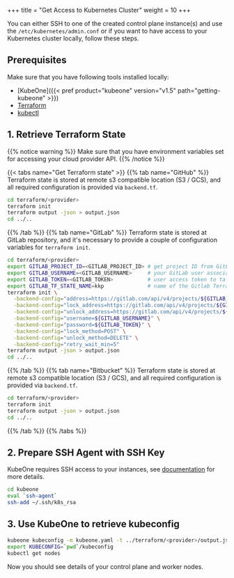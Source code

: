 +++
title = "Get Access to Kubernetes Cluster"
weight = 10
+++

You can either SSH to one of the created control plane instance(s) and use the `/etc/kubernetes/admin.conf` or if you want to
have access to your Kubernetes cluster locally, follow these steps.

## Prerequisites
Make sure that you have following tools installed locally:
 * [KubeOne]({{< pref product="kubeone" version="v1.5" path="getting-kubeone" >}})
 * [Terraform](https://learn.hashicorp.com/tutorials/terraform/install-cli)
 * [kubectl](https://kubernetes.io/docs/tasks/tools/#kubectl)

## 1. Retrieve Terraform State
{{% notice warning %}}
Make sure that you have environment variables set for accessing your cloud provider API.
{{% /notice %}}

{{< tabs name="Get Terraform state" >}}
{{% tab name="GitHub" %}}
Terraform state is stored at remote s3 compatible location (S3 / GCS), and all required configuration is provided via `backend.tf`.

```bash
cd terraform/<provider>
terraform init
terraform output -json > output.json
cd ../..
```
{{% /tab %}}
{{% tab name="GitLab" %}}
Terraform state is stored at GitLab repository, and it's necessary to provide a couple of configuration variables for `terraform init`.

```bash
cd terraform/<provider>
export GITLAB_PROJECT_ID=<GITLAB_PROJECT_ID> # get project ID from GitLab UI or API
export GITLAB_USERNAME=<GITLAB_USERNAME>     # your GitLab user associated with GITLAB_TOKEN
export GITLAB_TOKEN=<GITLAB_TOKEN>           # user access token to talk to GitLab API
export GITLAB_TF_STATE_NAME=kkp              # name of the Gitlab Terraform state
terraform init \
  -backend-config="address=https://gitlab.com/api/v4/projects/${GITLAB_PROJECT_ID}/terraform/state/${GITLAB_TF_STATE_NAME}" \
  -backend-config="lock_address=https://gitlab.com/api/v4/projects/${GITLAB_PROJECT_ID}/terraform/state/${GITLAB_TF_STATE_NAME}/lock" \
  -backend-config="unlock_address=https://gitlab.com/api/v4/projects/${GITLAB_PROJECT_ID}/terraform/state/${GITLAB_TF_STATE_NAME}/lock" \
  -backend-config="username=${GITLAB_USERNAME}" \
  -backend-config="password=${GITLAB_TOKEN}" \
  -backend-config="lock_method=POST" \
  -backend-config="unlock_method=DELETE" \
  -backend-config="retry_wait_min=5"
terraform output -json > output.json
cd ../..
```
{{% /tab %}}
{{% tab name="Bitbucket" %}}
Terraform state is stored at remote s3 compatible location (S3 / GCS), and all required configuration is provided via `backend.tf`.

```bash
cd terraform/<provider>
terraform init
terraform output -json > output.json
cd ../..
```
{{% /tab %}}
{{% /tabs %}}

## 2. Prepare SSH Agent with SSH Key
KubeOne requires SSH access to your instances, see [documentation](https://docs.kubermatic.com/kubeone/v1.5/guides/ssh/) for more details.
```bash
cd kubeone
eval `ssh-agent`
ssh-add ~/.ssh/k8s_rsa
```

## 3. Use KubeOne to retrieve kubeconfig
```bash
kubeone kubeconfig -m kubeone.yaml -t ../terraform/<provider>/output.json > kubeconfig
export KUBECONFIG=`pwd`/kubeconfig
kubectl get nodes
```
Now you should see details of your control plane and worker nodes.
